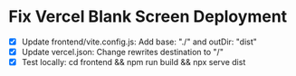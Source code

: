 # Fix Vercel Blank Screen Deployment

- [x] Update frontend/vite.config.js: Add base: "./" and outDir: "dist"
- [x] Update vercel.json: Change rewrites destination to "/"
- [x] Test locally: cd frontend && npm run build && npx serve dist
